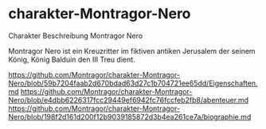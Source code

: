 # charakter-Montragor-Nero
Charakter Beschreibung Montragor Nero

Montragor Nero ist ein Kreuzritter im fiktiven antiken Jerusalem der seinem König, König Balduin den III Treu dient.

https://github.com/Montragor/charakter-Montragor-Nero/blob/59b7204faab2d670bdad63d27c1b704721ee65dd/Eigenschaften.md
https://github.com/Montragor/charakter-Montragor-Nero/blob/e4dbb6226317fcc29449ef6942fc76fccfeb2fb8/abenteuer.md
https://github.com/Montragor/charakter-Montragor-Nero/blob/198f2d161d200f12b9039185872d3b4ea261ce7a/biographie.md

